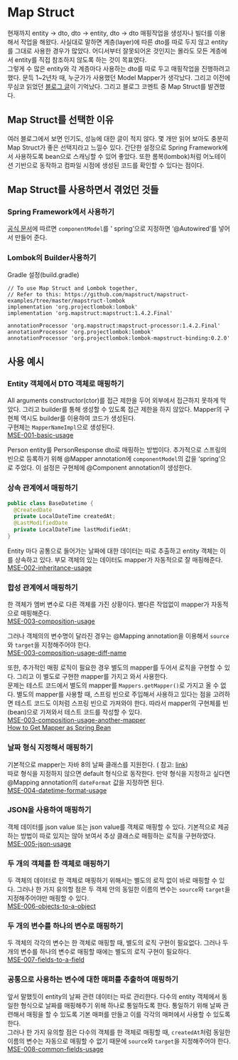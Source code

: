 # Map Struct
현재까지 entity -> dto, dto -> entity, dto -> dto 매핑작업을 생성자나 빌더를 이용해서 작업을 해왔다. 사실대로 말하면 계층(layer)에 따른 dto를 따로 두지 않고 entity를
그대로 사용한 경우가 많았다. 어디서부터 잘못되어온 것인지는 몰라도 모든 계층에서 entity를 직접 참조하지 않도록 하는 것이 목표였다.  
그렇게 수 많은 entity와 각 계층마다 사용하는 dto를 따로 두고 매핑작업을 진행하려고 했다. 문득 1~2년차 때, 누군가가 사용했던 Model Mapper가 생각났다. 그리고 이전에 무심코
읽었던 [블로그 글](https://baek.dev/post/15/)이 기억났다. 그리고 블로그 코멘트 중 Map Struct를 발견했다.

## Map Struct를 선택한 이유

여러 블로그에서 보면 인기도, 성능에 대한 글이 적지 않다. 몇 개만 읽어 보아도 충분히 Map Struct가 좋은 선택지라고 느낄수 있다. 간단한 설정으로 Spring Framework에서 사용하도록 bean으로
스캐닝할 수 있어 좋았다. 또한 롬복(lombok)처럼 어노테이션 기반으로 동작하고 컴파일 시점에 생성된 코드를 확인할 수 있다는 점이다.

## Map Struct를 사용하면서 겪었던 것들
### Spring Framework에서 사용하기

[공식 문서](https://mapstruct.org/documentation/stable/reference/html/#using-dependency-injection)에 따르면 `componentModel`를 '
spring’으로 지정하면 ‘@Autowired’를 넣어서 만들어 준다.

### Lombok의 Builder사용하기
Gradle 설정(build.gradle)
```
// To use Map Struct and Lombok together,
// Refer to this: https://github.com/mapstruct/mapstruct-examples/tree/master/mapstruct-lombok
implementation 'org.projectlombok:lombok'
implementation 'org.mapstruct:mapstruct:1.4.2.Final'

annotationProcessor 'org.mapstruct:mapstruct-processor:1.4.2.Final'
annotationProcessor 'org.projectlombok:lombok'
annotationProcessor 'org.projectlombok:lombok-mapstruct-binding:0.2.0'
```

## 사용 예시
### Entity 객체에서 DTO 객체로 매핑하기

All arguments constructor(ctor)를 접근 제한을 두어 외부에서 접근하지 못하게 막았다. 그리고 builder를 통해 생성할 수 있도록 접근 제한을 하지 않았다. Mapper의 구현체 역시도
builder를 이용하여 코드가 생성된다.  
구현체는 `MapperNameImpl`으로 생성된다.   
[MSE-001-basic-usage](https://github.com/spearkkk/map-struct-example/tree/feature/MSE-001-basic-usage)

Person entity를 PersonResponse dto로 매핑하는 방법이다. 추가적으로 스프링의 빈으로 등록하기 위해 @Mapper annotation에 `componentModel`의 값을 ‘spring’으로
주었다. 이 설정은 구현체에 @Component annotation이 생성한다.

### 상속 관계에서 매핑하기
```java
public class BaseDatetime {
  @CreatedDate
  private LocalDateTime createdAt;
  @LastModifiedDate
  private LocalDateTime lastModifiedAt;
}
```
Entity 마다 공통으로 들어가는 날짜에 대한 데이터는 따로 추출하고 entity 객체는 이를 상속하고 있다. 부모 객체의 있는 데이터도 mapper가 자동적으로 잘 매핑해준다.  
[MSE-002-inheritance-usage](https://github.com/spearkkk/map-struct-example/compare/feature/MSE-001-basic-usage...feature/MSE-002-inheritance-usage)

### 합성 관계에서 매핑하기
한 객체가 멤버 변수로 다른 객체를 가진 상황이다. 별다른 작업없이 mapper가 자동적으로 매핑해준다.   
[MSE-003-composition-usage](https://github.com/spearkkk/map-struct-example/compare/feature/MSE-002-inheritance-usage...feature/MSE-003-composition-usage)

그러나 객체의의 변수명이 달라진 경우는 @Mapping annotation을 이용해서 `source`와 `target`을 지정해주어야 한다.  
[MSE-003-composition-usage-diff-name](https://github.com/spearkkk/map-struct-example/compare/feature/MSE-003-composition-usage...feature/MSE-003-composition-usage-diff-name)

또한, 추가적인 매핑 로직이 필요한 경우 별도의 mapper를 두어서 로직을 구현할 수 있다. 그리고 이 별도로 구현한 mapper를 가지고 와서 사용한다.  
문제는 테스트 코드에서 별도의 mapper를 `Mappers.getMapper()`로 가지고 올 수 없다. 별도의 mapper를 사용할 때, 스프링 빈으로 주입해서 사용하고 있다는 점을 고려하면 테스트 코드도 이처럼
스프링 빈으로 가져와야 한다. 따라서 mapper의 구현체를 빈(bean)으로 가져와서 테스트 코드를 작성할 수 있다.  
[MSE-003-composition-usage-another-mapper](https://github.com/spearkkk/map-struct-example/compare/feature/MSE-003-composition-usage-diff-name...feature/MSE-003-composition-usage-another-mapper)  
[How to Get Mapper as Spring Bean](https://stackoverflow.com/questions/45275382/how-to-write-junit-test-for-mapstruct-abstract-mapper-injected-via-spring)

### 날짜 형식 지정해서 매핑하기

기본적으로 mapper는 자바 8의 날짜 클래스를 지원한다. (
참고: [link](https://mapstruct.org/documentation/stable/reference/html/#implicit-type-conversions))  
따로 형식을 지정하지 않으면 default 형식으로 동작한다. 만약 형식을 지정하고 싶다면 @Mapping annotation의 `dateFormat` 값을 지정하면 된다.  
[MSE-004-datetime-format-usage](https://github.com/spearkkk/map-struct-example/compare/feature/MSE-003-composition-usage-another-mapper...feature/MSE-004-datetime-format-usage)

### JSON을 사용하여 매핑하기
객체 데이터를 json value 또는 json value를 객체로 매핑할 수 있다. 기본적으로 제공하는 방법이 따로 있지는 않아 보여서 추상 클래스로 매핑하는 로직을 구현하였다.  
[MSE-005-json-usage](https://github.com/spearkkk/map-struct-example/compare/feature/MSE-004-datetime-format-usage...feature/MSE-005-json-usage)

### 두 개의 객체를 한 객체로 매핑하기

두 객체의 데이터로 한 객체로 매핑하기 위해서는 별도의 로직 없이 바로 매핑할 수 있다. 그러나 한 가지 유의할 점은 두 객체 안의 동일한 이름의 변수는 `source`와 `target`을 지정해주어야만 매핑할 수
있다.   
[MSE-006-objects-to-a-object](https://github.com/spearkkk/map-struct-example/compare/feature/MSE-005-json-usage...feature/MSE-006-objects-to-a-object)

### 두 개의 변수를 하나의 변수로 매핑하기
두 객체의 각각의 변수는 한 객체로 매핑할 때, 별도의 로직 구현이 필요없다. 그러나 두 개의 변수를 하나의 변수로 매핑할 때에는 별도의 로직 구현이 필요하다.  
[MSE-007-fields-to-a-field](https://github.com/spearkkk/map-struct-example/compare/feature/MSE-006-objects-to-a-object...feature/MSE-007-fields-to-a-field)

### 공통으로 사용하는 변수에 대한 매퍼를 추출하여 매핑하기

앞서 말했듯이 entity의 날짜 관련 데이터는 따로 관리한다. 다수의 entity 객체에서 동일한 형식으로 날짜를 매핑해주기 위해 하나로 통일하도록 한다. 통일하기 위해 날짜 관련해서 매핑을 할 수 있도록 기본
매퍼를 만들고 이를 각각의 매퍼에서 사용할 수 있도록 한다.  
그러나 한 가지 유의할 점은 다수의 객체를 한 객체로 매핑할 때, `createdAt`처럼 동일한 이름의 변수는 자동으로 매핑할 수 없기 때문에 `source`와 `target`을 지정해주어야 한다.  
[MSE-008-common-fields-usage](https://github.com/spearkkk/map-struct-example/compare/feature/MSE-007-fields-to-a-field...feature/MSE-008-common-fields-usage)

